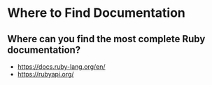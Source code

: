 # Where to Find Documentation

## Where can you find the most complete Ruby documentation?

- https://docs.ruby-lang.org/en/
- https://rubyapi.org/ 